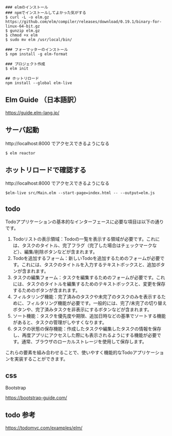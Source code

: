 ```
### elmのインストール
### npmでインストールしてよかった気がする
$ curl -L -o elm.gz https://github.com/elm/compiler/releases/download/0.19.1/binary-for-linux-64-bit.gz
$ gunzip elm.gz
$ chmod +x elm
$ sudo mv elm /usr/local/bin/

### フォーマッターのインストール
$ npm install -g elm-format

### プロジェクト作成
$ elm init

## ホットリロード
npm install --global elm-live
```

## Elm Guide （日本語訳）

https://guide.elm-lang.jp/

## サーバ起動

http://localhost:8000 でアクセスできるようになる

```
$ elm reactor
```

## ホットリロードで確認する

http://localhost:8000 でアクセスできるようになる

```
$elm-live src/Main.elm --start-page=index.html -- --output=elm.js
```

## todo

Todoアプリケーションの基本的なインターフェースに必要な項目は以下の通りです。

1. Todoリストの表示領域：Todoの一覧を表示する領域が必要です。これには、タスクのタイトル、完了フラグ（完了した場合はチェックマークなど）、編集/削除ボタンなどが含まれます。
1. Todoを追加するフォーム：新しいTodoを追加するためのフォームが必要です。これには、タスクのタイトルを入力するテキストボックスと、追加ボタンが含まれます。
1. タスクの編集フォーム：タスクを編集するためのフォームが必要です。これには、タスクのタイトルを編集するためのテキストボックスと、変更を保存するためのボタンが含まれます。
1. フィルタリング機能：完了済みのタスクや未完了のタスクのみを表示するために、フィルタリング機能が必要です。一般的には、完了/未完了の切り替えボタンや、完了済みタスクを非表示にするボタンなどが含まれます。
1. ソート機能：タスクを優先度や期限、追加日時などの基準でソートする機能があると、タスクの管理がしやすくなります。
1. タスクの状態の保存機能：作成したタスクや編集したタスクの情報を保存し、再度アプリにアクセスした際にも表示されるようにする機能が必要です。通常、ブラウザのローカルストレージを使用して保存します。

これらの要素を組み合わせることで、使いやすく機能的なTodoアプリケーションを実装することができます。

## css

Bootstrap

https://bootstrap-guide.com/

## todo 参考

https://todomvc.com/examples/elm/